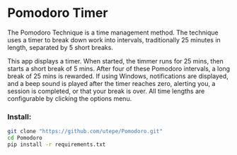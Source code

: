 # Pomodoro Timer
The Pomodoro Technique is a time management method. The technique uses a timer to break down work into intervals, traditionally 25 minutes in length, separated by 5 short breaks.

This app displays a timer. When started, the timmer runs for 25 mins, then starts a short break of 5 mins. After four of these Pomodoro intervals, a long break of 25 mins is rewarded. If using Windows, notifications are displayed, and a beep sound is played after the timer reaches zero, alerting you, a session is completed, or that your break is over. All time lengths are configurable by clicking the options menu. 

### Install:
```bash
git clone "https://github.com/utepe/Pomodoro.git"
cd Pomodoro
pip install -r requirements.txt
```